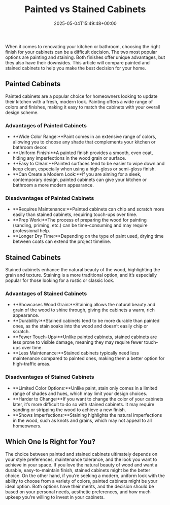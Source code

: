 ﻿---
layout: post
title: Painted vs Stained Cabinets
date: '2025-05-04T15:49:48+00:00'
categories:
- Guide
tags: []
slug: /painted-vs-stained-cabinets/
lastmod: 2025-05-07T12:21:28+03:00
---

When it comes to renovating your kitchen or bathroom, choosing the right finish for your cabinets can be a difficult decision. The two most popular options are painting and staining. Both finishes offer unique advantages, but they also have their downsides. This article will compare painted and stained cabinets to help you make the best decision for your home.
## Painted Cabinets
Painted cabinets are a popular choice for homeowners looking to update their kitchen with a fresh, modern look. Painting offers a wide range of colors and finishes, making it easy to match the cabinets with your overall design scheme.
### Advantages of Painted Cabinets
- **Wide Color Range:**Paint comes in an extensive range of colors, allowing you to choose any shade that complements your kitchen or bathroom decor.
- **Uniform Finish:**A painted finish provides a smooth, even coat, hiding any imperfections in the wood grain or surface.
- **Easy to Clean:**Painted surfaces tend to be easier to wipe down and keep clean, especially when using a high-gloss or semi-gloss finish.
- **Can Create a Modern Look:**If you are aiming for a sleek, contemporary design, painted cabinets can give your kitchen or bathroom a more modern appearance.
### Disadvantages of Painted Cabinets
- **Requires Maintenance:**Painted cabinets can chip and scratch more easily than stained cabinets, requiring touch-ups over time.
- **Prep Work:**The process of preparing the wood for painting (sanding, priming, etc.) can be time-consuming and may require professional help.
- **Longer Dry Time:**Depending on the type of paint used, drying time between coats can extend the project timeline.
## Stained Cabinets
Stained cabinets enhance the natural beauty of the wood, highlighting the grain and texture. Staining is a more traditional option, and it’s especially popular for those looking for a rustic or classic look.
### Advantages of Stained Cabinets
- **Showcases Wood Grain:**Staining allows the natural beauty and grain of the wood to shine through, giving the cabinets a warm, rich appearance.
- **Durability:**Stained cabinets tend to be more durable than painted ones, as the stain soaks into the wood and doesn’t easily chip or scratch.
- **Fewer Touch-Ups:**Unlike painted cabinets, stained cabinets are less prone to visible damage, meaning they may require fewer touch-ups over time.
- **Less Maintenance:**Stained cabinets typically need less maintenance compared to painted ones, making them a better option for high-traffic areas.
### Disadvantages of Stained Cabinets
- **Limited Color Options:**Unlike paint, stain only comes in a limited range of shades and hues, which may limit your design choices.
- **Harder to Change:**If you want to change the color of your cabinets later, it’s more difficult to do so with stained cabinets. It may require sanding or stripping the wood to achieve a new finish.
- **Shows Imperfections:**Staining highlights the natural imperfections in the wood, such as knots and grains, which may not appeal to all homeowners.
## Which One Is Right for You?
The choice between painted and stained cabinets ultimately depends on your style preferences, maintenance tolerance, and the look you want to achieve in your space. If you love the natural beauty of wood and want a durable, easy-to-maintain finish, stained cabinets might be the better choice. On the other hand, if you’re seeking a modern, uniform look with the ability to choose from a variety of colors, painted cabinets might be your ideal option.
Both options have their merits, and the decision should be based on your personal needs, aesthetic preferences, and how much upkeep you’re willing to invest in your cabinets.